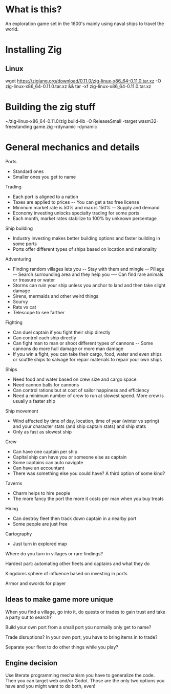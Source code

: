 # What is this?

An exploration game set in the 1600's mainly using naval ships to travel the world.

# Installing Zig

## Linux

wget https://ziglang.org/download/0.11.0/zig-linux-x86_64-0.11.0.tar.xz -O zig-linux-x86_64-0.11.0.tar.xz && tar -xf zig-linux-x86_64-0.11.0.tar.xz

# Building the zig stuff

~/zig-linux-x86_64-0.11.0/zig build-lib -O ReleaseSmall -target wasm32-freestanding game.zig -rdynamic -dynamic

# General mechanics and details

Ports
- Standard ones
- Smaller ones you get to name 

Trading
- Each port is aligned to a nation
- Taxes are applied to prices
-- You can get a tax free license
- Minimum market rate is 50% and max is 150%
-- Supply and demand
- Economy investing unlocks specialty trading for some ports
- Each month, market rates stabilize to 100% by unknown percentage 

Ship building
- Industry investing makes better building options and faster building in some ports
- Ports offer different types of ships based on location and nationality 

Adventuring
- Finding random villages lets you
-- Stay with them and mingle
-- Pillage
-- Search surrounding area and they help you
--- Can find rare animals or treasure or water
- Storms can ruin your ship unless you anchor to land and then take slight damage
- Sirens, mermaids and other weird things
- Scurvy
- Rats vs cat
- Telescope to see farther 

Fighting
- Can duel captain if you fight their ship directly
- Can control each ship directly
- Can fight man to man or shoot different types of cannons
-- Some cannons do more hull damage or more man damage
- If you win a fight, you can take their cargo, food, water and even ships or scuttle ships to salvage for repair materials to repair your own ships 

Ships
- Need food and water based on crew size and cargo space
- Need cannon balls for cannons
- Can control rations but at cost of sailor happiness and efficiency
- Need a minimum number of crew to run at slowest speed. More crew is usually a faster ship

Ship movement
- Wind affected by time of day, location, time of year (winter vs spring) and your character stats (and ship captain stats) and ship stats
- Only as fast as slowest ship

Crew
- Can have one captain per ship
- Capital ship can have you or someone else as captain
- Some captains can auto navigate
- Can have an accountant
- There was something else you could have? A third option of some kind? 

Taverns
- Charm helps to hire people
- The more fancy the port the more it costs per man when you buy treats 

Hiring
- Can destroy fleet then track down captain in a nearby port
- Some people are just free 

Cartography
- Just turn in explored map 

Where do you turn in villages or rare findings? 

Hardest part: automating other fleets and captains and what they do 

Kingdoms sphere of influence based on investing in ports 

Armor and swords for player


## Ideas to make game more unique 

When you find a village, go into it, do quests or trades to gain trust and take a party out to search? 

Build your own port from a small port you normally only get to name? 

Trade disruptions? In your own port, you have to bring items in to trade? 

Separate your fleet to do other things while you play?

## Engine decision

Use literate programming mechanism you have to generalize the code. Then you can target web and/or Godot. Those are the only two options you have and you might want to do both, even!
